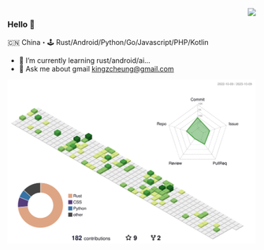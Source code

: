 <img align="right" src="https://github-readme-stats.vercel.app/api?username=kingzcheung&show_icons=true&theme=transparent&icon_color=805AD5&text_color=718096&bg_color=ffffff&hide_title=true" />

### Hello 👋

🇨🇳 China・🕹 Rust/Android/Python/Go/Javascript/PHP/Kotlin

- 🌱 I’m currently learning rust/android/ai...
- 💬 Ask me about gmail <kingzcheung@gmail.com>

![](./profile-3d-contrib/profile-green-animate.svg)
